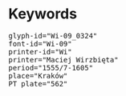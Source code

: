 # Keywords
<pre>
glyph-id="Wi-09_0324"
font-id="Wi-09"
printer-id="Wi"
printer="Maciej Wirzbięta"
period="1555/7-1605"
place="Kraków"
PT plate="562"
</pre>
